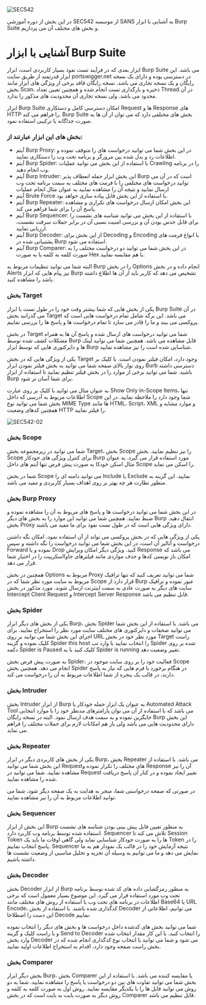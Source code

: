 ![SEC542](https://github.com/BugHunter021/Penetration-OWASP/assets/76444458/1816a797-8c84-4406-b7dd-2b4e9b53a80e)

در این بخش از دوره آموزشی SEC542 از موسسه SANS به آشنایی با ابزار Burp Suite و بخش های مختلف آن می پردازیم.

# آشنایی با ابزار Burp Suite

ابزار بعدی که در فرآیند تست نفوذ بسیار کاربردی است، ابزار Burp Suite می باشد. این ابزار قدرتمند از طریق سایت portswigger.net در دسترسی بوده و دارای یک نسخه رایگان و یک نسخه تجاری می باشد. نسخه رایگان فاقد برخی از ویژگی های ابزار مانند بخش Scan، ذخیره و بارگذاری تست انجام شده و همچنین تعیین تعداد Thread در آن محدود می باشد. ولی نسخه تجاری آن محدودیت های مذکور را ندارد.

ابزار Burp Suite امکان دسترسی کامل و دستکاری Request ها و Response های HTTP را فراهم می کند. Burp Suite بخش های مختلفی دارد که می توان از آن ها به صورت جداگانه یا ترکیبی استفاده نمود.

### بخش های این ابزار عبارتند از:

* آیتم Burp Proxy: در این بخش شما می توانید درخواست های را متوقف نموده و اطلاعات رد و بدل شده بین مرورگر و برنامه تحت وب را دستکاری نمایید.
* آیتم Burp Spider: با استفاده از این بخش می توانید عملیات Crawling را در برنامه وب انجام دهید.
* آیتم Burp Intruder: این بخش ابزار حمله انعطاف پذیر Burp است که در آن می توانید درخواست های مختلفی را با فرمت های مختلف به سمت برنامه تحت وب ارسال نمایید و نتیجه آن را مشاهده نمایید به عنوان مثال انجام عملیات
* آیتم Brute Force با استفاده از این بخش قابل پیاده سازی خواهد بود.
* آیتم Burp Repeater: این بخش امکان ارسال درخواست های تکراری و مشاهده پاسخ آن را برای شما فراهم می کند.
* آیتم Burp Sequencer: با استفاده از این بخش می توانید شناسه های نشست را برای قابل حدس بودن آن و بررسی امنیت نسبی آن در برابر حملات سرقت نشست، ارزیابی نمایید.
* آیتم Burp Decoder: از این بخش برای Decoding و Encoding با انواع فرمت های پشتیبانی شده در Burp استفاده می شود.
* آیتم Burp Comparer: در این بخش شما می توانید دو درخواست مختلف را به صورت کلمه به کلمه یا به صورت Hex با هم مقایسه نمایید.

البته شما می توانید تنظیمات مربوط به Burp را در بخش Options انجام داده و در بخش Alerts نیز پیام هایی که ابزار Burp تشخیص می دهد که کاربر باید از آن ها اطلاع داشته باشد را مشاهده کنید.

### بخش Target

یکی از بخش هایی که شما بیشتر وقت خود را در طول تست با ابزار Burp Suite در آن می گذرانید بخش Target می باشد. این برگه شامل تمام درخواست هایی است که پروکسی می بیند و ما را قادر می سازد تا تمام درخواست ها و پاسخ ها را بررسی نماییم.

در بخش Target شما می توانید درخواست های ارسال شده و پاسخ آن ها به همراه مشکلات کشف شده توسط Burp قابل مشاهده می باشد. همچنین شما می توانید لینک ها و دایرکتوری هایی که توسط ابزار Burp شناسایی شده است را نیز مشاهده نمایید.

یکی از ویژگی هایی که در بخش Target وجود دارد، امکان فیلتر نمودن است. با کلیک بر روی نوار بالای صفحه شما می توانید به بخش فیلتر نمودن ابزار Burb دسترسی داشته باشید. شما می توانید برخی از موارد را در بخش فیلتر تنظیم نمایید تا استفاده از ابزار Burp برای شما آسان تر شود.

به عنوان مثال می توانید با کلیک بر روی عبارت Show Only in-Scope Items، تنها اطلاعات مربوط به آدرسی که داخل Scope شما وجود دارد را ملاحظه نمایید. در این بخش شما می توانید نوع MIME Type ها مانند HTML، Script، XML و موارد مشابه و همچنین کدهای وضعیت HTTP را فیلتر نمایید.

![SEC542-02](https://github.com/BugHunter021/Penetration-OWASP/assets/76444458/f9982e4a-44b0-40a6-b369-531acb90cbc5)

### بخش Scope

شما می توانید در زیرمجموعه بخش Target، بخش Scope را نیز تنظیم نمایید. بخش Scope برای کنترل ویژگی های خودکار Burp مورد استفاده قرار می گیرد. به عنوان مثال اسکن خودکا به صورت پیش فرض تنها آیتم های داخل Scope را اسکن می نماید.

شما در بخش Scope می توانید دامنه ای را Include یا Exclude نمایید. این گزینه به منظور نظارت هر چه بهتر بر روی اهداف بسیار کاربردی و مفید می باشد.

### بخش Burp Proxy

در این بخش شما می توانید درخواست ها و پاسخ های مربوط به آن را مشاهده نموده و ضبط نمایید. همچنین شما می توانید این موارد را به بخش های دیگر Burp انتقال دهید. بخش Proxy دارای ویژگی هایی است که در طول تست نفوذ برای ما مفید می باشند.

یکی از ویژگی هایی که در بخش پروکسی می تواند از آن استفاده نمود، امکان نگه داشتن درخواست و آنالیز آن است، در این بخش شما می توانید درخواست را نگه داشته و سپس Forward نموده و یا Drop کنید. ویژگی دیگر امکان ویرایش Response می باشد که امکان باز نویسی کدها و حذف مواردی مانند فیلترهای جاوااسکریپت را در اختیار شما قرار می دهد.

همچنین در بخش Options مربوط به Proxy شما می توانید تعریف کنید که تنها ترافیک مربوط به سایت مورد نظر شما که در Scope قرار دارد از Burp عبور نموده و ترافیک سایت های دیگر به صورت عادی به سمت اینترنت ارسال شوند. مورد مذکور در بخش Intercept Client Request و Intercept Server Response قابل تنظیم می باشد.

### بخش Spider

یکی از بخش های دیگر ابزار Burp، بخش Spider می باشد. با استفاده از این بخش شما می توانید صحفات و دایرکتوری های مختلف سایت مورد نظر را استخراج نمایید. برای اجرای این بخش شما می توانید بر روی URL مورد نظر خود در بخش Target راست کلیک نموده و گزینه Spider this host را انتخاب نمایید یا وارد تب Spider شده بر روی دکمه Spider is Paused کلیک کنید با به Spider is running تغییر وضعیت دهد.

به صورت پیش فرض بخش Spider، فعالیت خود را بر روی سایت موجود در Scope انجام می دهد. همچنین بخش Spider در هنگام برخورد با فرم هایی که نیاز به پاسخ دارند، در قالب یک پنجره از شما اطلاعات مربوط به آن را درخواست می کند.

### بخش Intruder

بخش Intruder از ابزار Burp به عنوان یک ابزار حمله خودکار یا Automated Attack Tool می باشد که با استفاده از آن می توان پارامترهای مدنظر خود را با موارد انتخابی جایگزین نموده و به سمت هدف ارسال نمود. البته در نسخه رایگان Burp این بخش دارای محدودیت هایی می باشد ولی باز هم امکانات لازم برای حملات مختلف را فراهم می نماید.

### بخش Repeater

یکی از بخش های کاربردی دیگر در ابزار Burp، بخش Repeater می باشد. با استفاده از این بخش شما می توانید Requestهای مختلف را تکرار نموده و Response آن را نیز مشاهده نمایید. شما می توانید در Request تغییر ایجاد نموده و در کنار آن پاسخ دریافت شده را مشاهده نمایید.

در صورتی که صفحه درخواستی شما، منجر به هدایت به یک صفحه دیگر شود، شما می توانید اطلاعات مربوط به آن را نیز مشاهده نمایید.

### بخش Sequencer

این بخش از ابزار Burp به منظور تعیین قابل پیش بینی بودن شناسه های نشست استفاده شده توسط برنامه وب کاربرد دارد. Sequencer تلاش می کند تا Session Token ها را به صورت خودکار شناسایی نماید ولی گاهی اوقات ما باید یک Token را در پاسخ انتخاب نماییم. Sequencer نتیجه آزمایش خود را در قالب یک نمودار هم به ما نمایش می دهد و ما می توانیم به وسیله آن تجزیه و تحلیل مناسبی از وضعیت نشست ها داشته باشیم.

### بخش Decoder

بخش Decoder از ابزار Burp به منظور رمزگشایی داده های کد شده توسط برنامه تحت وب مورد استفاده قرار می گیرد. این موضوع بسیار معمول است که برخی اطلاعات در برنامه های تحت وب با استفاده از روش های مختلف مانند Base64 یا URL Encode، کدگذاری شده باشند. با استفاده از بخش Decoder می توانیم، اطلاعاتی از این دست را اصطلاحا Decode نماییم.

شما می توانید بخش های کدشده داخل درخواست ها و بخش های دیگر را انتخاب نموده و با راست کلیک و گزینه Send to Decoder را انتخاب کنید. با این کار مقدار انتخاب شده وارد بخش Decoder می شود و شما می توانید با انتخاب نوع کدگذاری انجام شده که در بخش راست صفحه وجود دارد، اقدام به استخراج اطلاعات اولیه نمایید.

### بخش Comparer

بخش دیگر ابزار Burp، بخش Comparer یا مقایسه کننده می باشد. با استفاده از این بخش شما می توانید تفاوت های بین دو درخواست یا پاسخ را مشاهده نمایید. شما به دو روش می توانید فایل ها را با یکدیگر مقایسه نمایید. روش اول به صورت کلمه به کلمه و روش دیگر به صورت بایت به بایت است که در بخش Comparer قابل تنظیم می باشد.
